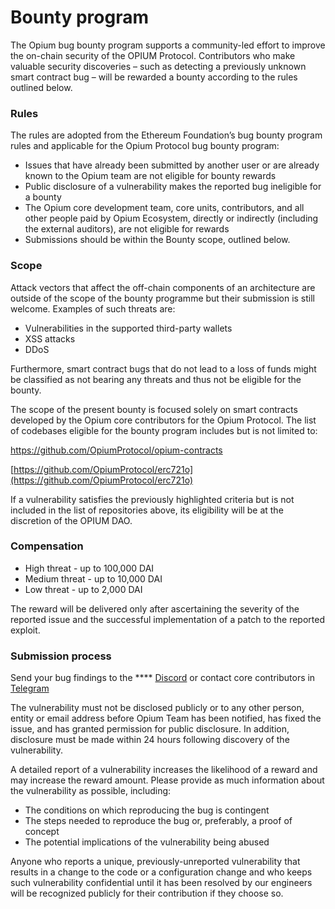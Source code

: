 # Bounty program

The Opium bug bounty program supports a community-led effort to improve the on-chain security of the OPIUM Protocol. Contributors who make valuable security discoveries – such as detecting a previously unknown smart contract bug – will be rewarded a bounty according to the rules outlined below.

### Rules&#x20;

The rules are adopted from the Ethereum Foundation’s bug bounty program rules and applicable for the Opium Protocol bug bounty program:&#x20;

* Issues that have already been submitted by another user or are already known to the Opium team are not eligible for bounty rewards
* Public disclosure of a vulnerability makes the reported bug ineligible for a bounty&#x20;
* The Opium core development team, core units, contributors, and all other people paid by Opium Ecosystem, directly or indirectly (including the external auditors), are not eligible for rewards&#x20;
* Submissions should be within the Bounty scope, outlined below.

### Scope&#x20;

Attack vectors that affect the off-chain components of an architecture are outside of the scope of the bounty programme but their submission is still welcome. Examples of such threats are:&#x20;

* Vulnerabilities in the supported third-party wallets&#x20;
* XSS attacks&#x20;
* DDoS

Furthermore, smart contract bugs that do not lead to a loss of funds might be classified as not bearing any threats and thus not be eligible for the bounty.

The scope of the present bounty is focused solely on smart contracts developed by the Opium core contributors for the Opium Protocol. The list of codebases eligible for the bounty program includes but is not limited to:&#x20;

[https://github.com/OpiumProtocol/opium-contracts ](https://github.com/OpiumProtocol/opium-contracts)

[https://github.com/OpiumProtocol/erc721o](https://github.com/OpiumProtocol/erc721o)

If a vulnerability satisfies the previously highlighted criteria but is not included in the list of repositories above, its eligibility will be at the discretion of the OPIUM DAO.

### Compensation&#x20;

* High threat - up to 100,000 DAI&#x20;
* Medium threat - up to 10,000 DAI&#x20;
* Low threat - up to 2,000 DAI

The reward will be delivered only after ascertaining the severity of the reported issue and the successful implementation of a patch to the reported exploit.

### **Submission process**

Send your bug findings to the **** [Discord](https://discord.com/invite/9cYkPEm) or contact core contributors in [Telegram](https://t.me/opium\_network)&#x20;

The vulnerability must not be disclosed publicly or to any other person, entity or email address before Opium Team has been notified, has fixed the issue, and has granted permission for public disclosure. In addition, disclosure must be made within 24 hours following discovery of the vulnerability.

A detailed report of a vulnerability increases the likelihood of a reward and may increase the reward amount. Please provide as much information about the vulnerability as possible, including:

* The conditions on which reproducing the bug is contingent
* The steps needed to reproduce the bug or, preferably, a proof of concept
* The potential implications of the vulnerability being abused

Anyone who reports a unique, previously-unreported vulnerability that results in a change to the code or a configuration change and who keeps such vulnerability confidential until it has been resolved by our engineers will be recognized publicly for their contribution if they choose so.
